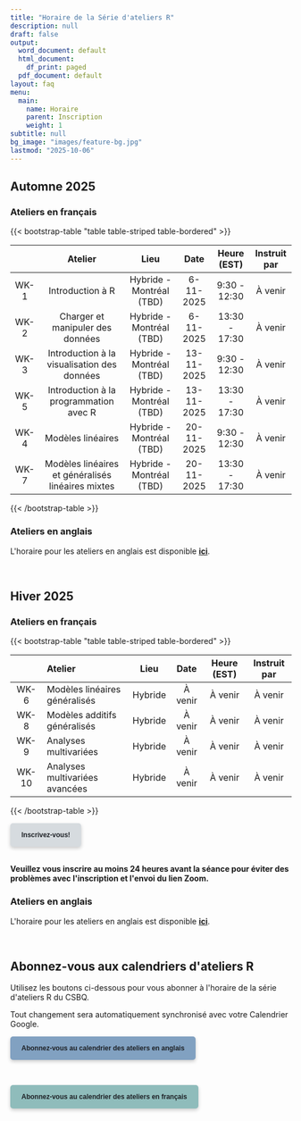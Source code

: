 ```yaml
---
title: "Horaire de la Série d'ateliers R"
description: null
draft: false
output:
  word_document: default
  html_document:
    df_print: paged
  pdf_document: default
layout: faq
menu:
  main:
    name: Horaire
    parent: Inscription
    weight: 1
subtitle: null
bg_image: "images/feature-bg.jpg"
lastmod: "2025-10-06"
---
```


## Automne 2025

### Ateliers en français

{{< bootstrap-table "table table-striped table-bordered" >}}

| | Atelier | Lieu | Date | Heure (EST) | Instruit par |
|:---:|:---:|:---:|:---:|:---:|:---:|
| WK-1 | Introduction à R | Hybride - Montréal (TBD) | 6-11-2025 | 9:30 - 12:30 | À venir |
| WK-2 | Charger et manipuler des données | Hybride - Montréal (TBD) | 6-11-2025 | 13:30 - 17:30 | À venir |
| WK-3 | Introduction à la visualisation des données | Hybride - Montréal (TBD) | 13-11-2025 | 9:30 - 12:30 | À venir |
| WK-5 | Introduction à la programmation avec R | Hybride - Montréal (TBD) | 13-11-2025 | 13:30 - 17:30 | À venir |
| WK-4 | Modèles linéaires | Hybride - Montréal (TBD) | 20-11-2025 | 9:30 - 12:30 | À venir |
| WK-7 | Modèles linéaires et généralisés linéaires mixtes | Hybride - Montréal (TBD) | 20-11-2025 | 13:30 - 17:30 | À venir |

{{< /bootstrap-table >}}

### Ateliers en anglais

L'horaire pour les ateliers en anglais est disponible [**ici**](/schedule/#fall-2024).

<br />

## Hiver 2025

### Ateliers en français

{{< bootstrap-table "table table-striped table-bordered" >}}

|       | Atelier                                           |   Lieu   |  Date   | Heure (EST) | Instruit par |
|:---------:|:----------------|:---------:|:---------:|:---------:|:---------:|
| WK-6  | Modèles linéaires généralisés                     | Hybride | À venir |   À venir   |   À venir    |
| WK-8  | Modèles additifs généralisés                      | Hybride | À venir |   À venir   |   À venir    |
| WK-9  | Analyses multivariées                             | Hybride | À venir |   À venir   |   À venir    |
| WK-10 | Analyses multivariées avancées                    | Hybride | À venir |   À venir   |   À venir    |

{{< /bootstrap-table >}}



<div class="default">
     <a href="/fr/registration" class="cta btn-yellow" style="background-color: #D6DBDF; font-size: 12px; font-family: Helvetica, Arial, sans-serif; font-weight:bold; text-decoration: none; padding: 14px 20px; color: #1D2025; border-radius: 5px; display:inline-block; mso-padding-alt:0; box-shadow:0 3px 6px rgba(0,0,0,.2);"><!--[if mso]><i style="letter-spacing: 25px;mso-font-width:-100%;mso-text-raise:30pt"> </i><![endif]--><span style="mso-text-raise:15pt;">Inscrivez-vous!</span><!--[if mso]><i style="letter-spacing: 25px;mso-font-width:-100%"> </i><![endif]--></a>
</div>

<br>

**Veuillez vous inscrire au moins 24 heures avant la séance pour éviter des problèmes avec l'inscription et l'envoi du lien Zoom.**

### Ateliers en anglais

L'horaire pour les ateliers en anglais est disponible [**ici**](/schedule/#winter-2025).

<br />

## Abonnez-vous aux calendriers d'ateliers R

Utilisez les boutons ci-dessous pour vous abonner à l'horaire de la série d'ateliers R du CSBQ.

Tout changement sera automatiquement synchronisé avec votre Calendrier Google.

<div class="default">
     <a href="https://calendar.google.com/calendar/u/4?cid=NXFkbDJzOHQyamV0MWt0b29oaWkzdHBhdG9AZ3JvdXAuY2FsZW5kYXIuZ29vZ2xlLmNvbQ" class="cta btn-yellow" style="background-color: #81A1C1; font-size: 12px; font-family: Helvetica, Arial, sans-serif; font-weight:bold; text-decoration: none; padding: 14px 20px; color: #1D2025; border-radius: 5px; display:inline-block; mso-padding-alt:0; box-shadow:0 3px 6px rgba(0,0,0,.2);"><!--[if mso]><i style="letter-spacing: 25px;mso-font-width:-100%;mso-text-raise:30pt"> </i><![endif]--><span style="mso-text-raise:15pt;">Abonnez-vous au calendrier des ateliers en anglais</span><!--[if mso]><i style="letter-spacing: 25px;mso-font-width:-100%"> </i><![endif]--></a>
</div>

<br> <div class="default"> <a href="https://calendar.google.com/calendar/u/4?cid=Y2djaHBpMGRnMzFoNjc5bXQ0dGtycDM2MzhAZ3JvdXAuY2FsZW5kYXIuZ29vZ2xlLmNvbQ" class="cta btn-yellow" style="background-color: #8FBCBB; font-size: 12px; font-family: Helvetica, Arial, sans-serif; font-weight:bold; text-decoration: none; padding: 14px 20px; color: #1D2025; border-radius: 5px; display:inline-block; mso-padding-alt:0; box-shadow:0 3px 6px rgba(0,0,0,.2);"><!--[if mso]><i style="letter-spacing: 25px;mso-font-width:-100%;mso-text-raise:30pt"> </i><![endif]--><span style="mso-text-raise:15pt;">Abonnez-vous au calendrier des ateliers en français</span><!--[if mso]><i style="letter-spacing: 25px;mso-font-width:-100%"> </i><![endif]--></a>
